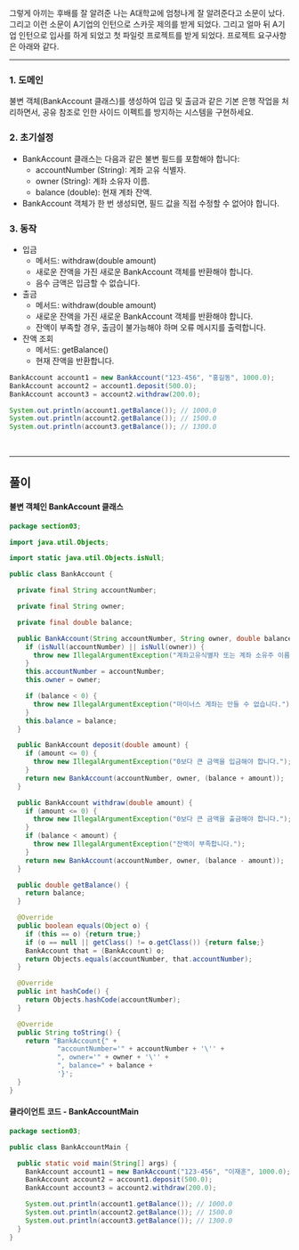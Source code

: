그렇게 아끼는 후배를 잘 알려준 나는 A대학교에 엄청나게 잘 알려준다고 소문이 났다. 그리고 이런 소문이 A기업의 인턴으로 스카웃 제의를 받게 되었다. 그리고 얼마 뒤 A기업 인턴으로 입사를 하게 되었고 첫 파일럿 프로젝트를 받게 되었다. 프로젝트 요구사항은 아래와 같다.

---
### 1. 도메인
불변 객체(BankAccount 클래스)를 생성하여 입금 및 출금과 같은 기본 은행 작업을 처리하면서, 공유 참조로 인한 사이드 이펙트를 방지하는 시스템을 구현하세요.

### 2. 초기설정
- BankAccount 클래스는 다음과 같은 불변 필드를 포함해야 합니다:
    - accountNumber (String): 계좌 고유 식별자.
    - owner (String): 계좌 소유자 이름.
    - balance (double): 현재 계좌 잔액.
- BankAccount 객체가 한 번 생성되면, 필드 값을 직접 수정할 수 없어야 합니다.

### 3. 동작
- 입금
    - 메서드: withdraw(double amount)
    - 새로운 잔액을 가진 새로운 BankAccount 객체를 반환해야 합니다.
    - 음수 금액은 입금할 수 없습니다.
- 출금
    - 메서드: withdraw(double amount)
    - 새로운 잔액을 가진 새로운 BankAccount 객체를 반환해야 합니다.
    - 잔액이 부족할 경우, 출금이 불가능해야 하며 오류 메시지를 출력합니다.
- 잔액 조회
    - 메서드: getBalance()
    - 현재 잔액을 반환합니다.

``` java
BankAccount account1 = new BankAccount("123-456", "홍길동", 1000.0);
BankAccount account2 = account1.deposit(500.0);
BankAccount account3 = account2.withdraw(200.0);

System.out.println(account1.getBalance()); // 1000.0
System.out.println(account2.getBalance()); // 1500.0
System.out.println(account3.getBalance()); // 1300.0
```
<br>

---
## 풀이

#### 불변 객체인 BankAccount 클래스
```java
package section03;

import java.util.Objects;

import static java.util.Objects.isNull;

public class BankAccount {

  private final String accountNumber;

  private final String owner;

  private final double balance;

  public BankAccount(String accountNumber, String owner, double balance) {
    if (isNull(accountNumber) || isNull(owner)) {
      throw new IllegalArgumentException("계좌고유식별자 또는 계좌 소유주 이름은 꼭 필요합니다.");
    }
    this.accountNumber = accountNumber;
    this.owner = owner;

    if (balance < 0) {
      throw new IllegalArgumentException("마이너스 계좌는 만들 수 없습니다.");
    }
    this.balance = balance;
  }

  public BankAccount deposit(double amount) {
    if (amount <= 0) {
      throw new IllegalArgumentException("0보다 큰 금액을 입금해야 합니다.");
    }
    return new BankAccount(accountNumber, owner, (balance + amount));
  }

  public BankAccount withdraw(double amount) {
    if (amount <= 0) {
      throw new IllegalArgumentException("0보다 큰 금액을 출금해야 합니다.");
    }
    if (balance < amount) {
      throw new IllegalArgumentException("잔액이 부족합니다.");
    }
    return new BankAccount(accountNumber, owner, (balance - amount));
  }

  public double getBalance() {
    return balance;
  }

  @Override
  public boolean equals(Object o) {
    if (this == o) {return true;}
    if (o == null || getClass() != o.getClass()) {return false;}
    BankAccount that = (BankAccount) o;
    return Objects.equals(accountNumber, that.accountNumber);
  }

  @Override
  public int hashCode() {
    return Objects.hashCode(accountNumber);
  }

  @Override
  public String toString() {
    return "BankAccount{" +
            "accountNumber='" + accountNumber + '\'' +
            ", owner='" + owner + '\'' +
            ", balance=" + balance +
            '}';
  }
}
```

#### 클라이언트 코드 - BankAccountMain
```java
package section03;

public class BankAccountMain {

  public static void main(String[] args) {
    BankAccount account1 = new BankAccount("123-456", "이재훈", 1000.0);
    BankAccount account2 = account1.deposit(500.0);
    BankAccount account3 = account2.withdraw(200.0);

    System.out.println(account1.getBalance()); // 1000.0
    System.out.println(account2.getBalance()); // 1500.0
    System.out.println(account3.getBalance()); // 1300.0
  }
}
```